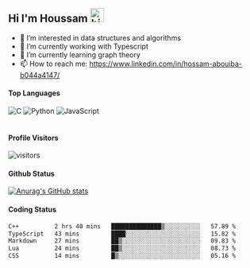 ## Hi I'm Houssam <img src="https://user-images.githubusercontent.com/1303154/88677602-1635ba80-d120-11ea-84d8-d263ba5fc3c0.gif" width="28px" alt="hi">

- 👀 I’m interested in data structures and algorithms
- 🔭 I’m currently working with Typescript
- 🌱 I’m currently learning graph theory
- 📫 How to reach me: https://www.linkedin.com/in/hossam-abouiba-b044a4147/

#### Top Languages

![C](https://img.shields.io/badge/c-%2300599C.svg?style=for-the-badge&logo=c&logoColor=white)
![Python](https://img.shields.io/badge/python-%2314354C.svg?style=for-the-badge&logo=python&logoColor=white)
![JavaScript](https://img.shields.io/badge/javascript-%23323330.svg?style=for-the-badge&logo=javascript&logoColor=%23F7DF1E)
<br />
<br />
#### Profile Visitors
![visitors](https://visitor-badge.glitch.me/badge?page_id=project-HOSSAM.project-HOSSAM)

#### Github Status
[![Anurag's GitHub stats](https://github-readme-stats.vercel.app/api?username=0xPride&theme=tokyonight)](https://github.com/anuraghazra/github-readme-stats)

#### Coding Status
<!--START_SECTION:waka-->

```txt
C++          2 hrs 40 mins   ██████████████▒░░░░░░░░░░   57.89 %
TypeScript   43 mins         ████░░░░░░░░░░░░░░░░░░░░░   15.82 %
Markdown     27 mins         ██▒░░░░░░░░░░░░░░░░░░░░░░   09.83 %
Lua          24 mins         ██▒░░░░░░░░░░░░░░░░░░░░░░   08.73 %
CSS          14 mins         █▒░░░░░░░░░░░░░░░░░░░░░░░   05.16 %
```

<!--END_SECTION:waka-->
